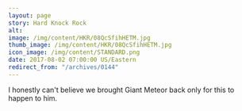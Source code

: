 ```yaml
---
layout: page
story: Hard Knock Rock
alt:
image: /img/content/HKR/08QcSfihHETM.jpg
thumb_image: /img/content/HKR/08QcSfihHETM.jpg
icon_image: /img/content/STANDARD.png
date: 2017-08-02 07:00:00 US/Eastern
redirect_from: "/archives/0144"
---
```

I honestly can't believe we brought Giant Meteor back only for this to happen to him.
